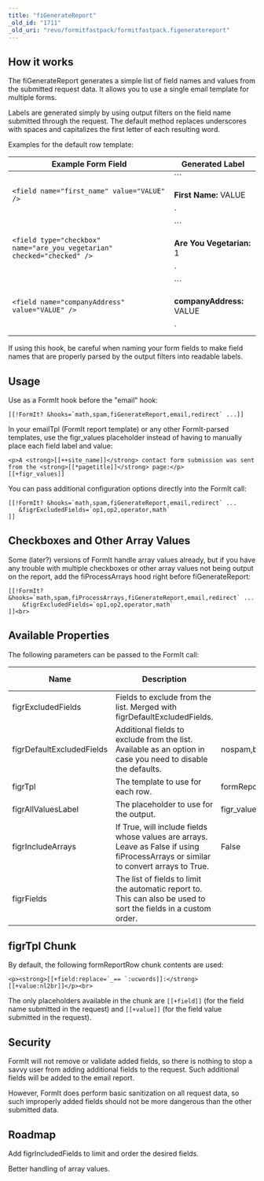 ```yaml
---
title: "fiGenerateReport"
_old_id: "1711"
_old_uri: "revo/formitfastpack/formitfastpack.figeneratereport"
---
```


## How it works

 The fiGenerateReport generates a simple list of field names and values from the submitted request data. It allows you to use a single email template for multiple forms.

 Labels are generated simply by using output filters on the field name submitted through the request. The default method replaces underscores with spaces and capitalizes the first letter of each resulting word.

 Examples for the default row template:

 | Example Form Field | Generated Label |
|--------------------|-----------------|
| `<field name="first_name" value="VALUE" />` | ```<p><strong>First Name:</strong> VALUE</p>` |
| `<field type="checkbox" name="are_you_vegetarian" checked="checked" />` | ```<p><strong>Are You Vegetarian:</strong> 1</p>` |
| `<field name="companyAddress" value="VALUE" />` | ```<p><strong>companyAddress:</strong> VALUE</p>` |

 If using this hook, be careful when naming your form fields to make field names that are properly parsed by the output filters into readable labels. 

## Usage

 Use as a FormIt hook before the "email" hook:

 ``` plain 
[[!FormIt? &hooks=`math,spam,fiGenerateReport,email,redirect` ...]]

```

 In your emailTpl (FormIt report template) or any other FormIt-parsed templates, use the figr\_values placeholder instead of having to manually place each field label and value:

 ``` plain 
 <p>A <strong>[[++site_name]]</strong> contact form submission was sent from the <strong>[[*pagetitle]]</strong> page:</p>
[[+figr_values]]

```

 You can pass additional configuration options directly into the FormIt call:

 ``` plain 
[[!FormIt? &hooks=`math,spam,fiGenerateReport,email,redirect` ...
    &figrExcludedFields=`op1,op2,operator,math`
]]

```

## Checkboxes and Other Array Values

Some (later?) versions of FormIt handle array values already, but if you have any trouble with multiple checkboxes or other array values not being output on the report, add the fiProcessArrays hood right before fiGenerateReport:

``` plain 
[[!FormIt? &hooks=`math,spam,fiProcessArrays,fiGenerateReport,email,redirect` ...
    &figrExcludedFields=`op1,op2,operator,math`
]]<br>
```

## Available Properties

 The following parameters can be passed to the FormIt call:

 | Name | Description | Default Value | Version Added |
|------|-------------|---------------|---------------|
| figrExcludedFields | Fields to exclude from the list. Merged with figrDefaultExcludedFields. |  | 1.1.0-pl |
| figrDefaultExcludedFields | Additional fields to exclude from the list. Available as an option in case you need to disable the defaults. | nospam,blank,recaptcha\_challenge\_field,recaptcha\_response\_field | 1.1.0-pl |
| figrTpl | The template to use for each row. | formReportRow | 1.1.0-pl |
| figrAllValuesLabel | The placeholder to use for the output. | figr\_values | 1.1.0-pl |
| figrIncludeArrays | If True, will include fields whose values are arrays. Leave as False if using fiProcessArrays or similar to convert arrays to True. | False | _1.1.1_ |  |
| figrFields | The list of fields to limit the automatic report to. This can also be used to sort the fields in a custom order. |  | _1.1.1_ |

## figrTpl Chunk

 By default, the following formReportRow chunk contents are used:

 ``` plain 
<p><strong>[[+field:replace=`_== `:ucwords]]:</strong> [[+value:nl2br]]</p><br>

```

 The only placeholders available in the chunk are `[[+field]]` (for the field name submitted in the request) and `[[+value]]` (for the field value submitted in the request).

## Security

 FormIt will not remove or validate added fields, so there is nothing to stop a savvy user from adding additional fields to the request. Such additional fields will be added to the email report.

 However, FormIt does perform basic sanitization on all request data, so such improperly added fields should not be more dangerous than the other submitted data.

## Roadmap

 Add figrIncludedFields to limit and order the desired fields.

 Better handling of array values.